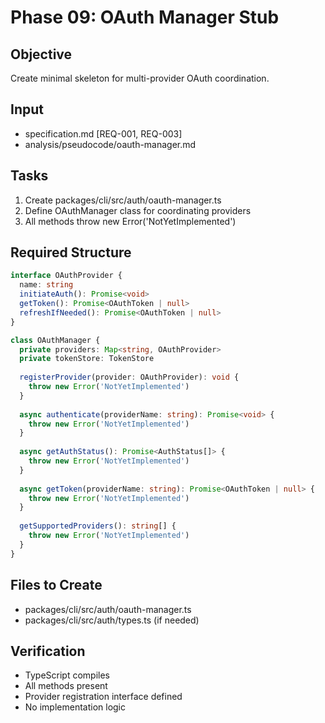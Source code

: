 # Phase 09: OAuth Manager Stub

## Objective
Create minimal skeleton for multi-provider OAuth coordination.

## Input
- specification.md [REQ-001, REQ-003]
- analysis/pseudocode/oauth-manager.md

## Tasks
1. Create packages/cli/src/auth/oauth-manager.ts
2. Define OAuthManager class for coordinating providers
3. All methods throw new Error('NotYetImplemented')

## Required Structure
```typescript
interface OAuthProvider {
  name: string
  initiateAuth(): Promise<void>
  getToken(): Promise<OAuthToken | null>
  refreshIfNeeded(): Promise<OAuthToken | null>
}

class OAuthManager {
  private providers: Map<string, OAuthProvider>
  private tokenStore: TokenStore
  
  registerProvider(provider: OAuthProvider): void {
    throw new Error('NotYetImplemented')
  }
  
  async authenticate(providerName: string): Promise<void> {
    throw new Error('NotYetImplemented')
  }
  
  async getAuthStatus(): Promise<AuthStatus[]> {
    throw new Error('NotYetImplemented')
  }
  
  async getToken(providerName: string): Promise<OAuthToken | null> {
    throw new Error('NotYetImplemented')
  }
  
  getSupportedProviders(): string[] {
    throw new Error('NotYetImplemented')
  }
}
```

## Files to Create
- packages/cli/src/auth/oauth-manager.ts
- packages/cli/src/auth/types.ts (if needed)

## Verification
- TypeScript compiles
- All methods present
- Provider registration interface defined
- No implementation logic